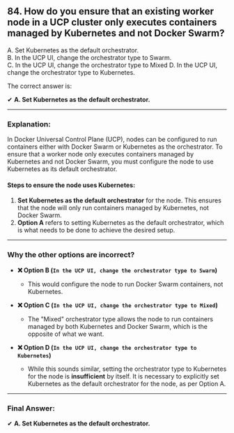## 84. How do you ensure that an existing worker node in a UCP cluster only executes containers managed by Kubernetes and not Docker Swarm?
A. Set Kubernetes as the default orchestrator.  
B. In the UCP UI, change the orchestrator type to Swarm.  
C. In the UCP UI, change the orchestrator type to Mixed
D. In the UCP UI, change the orchestrator type to Kubernetes.  

The correct answer is:

✔ **A. Set Kubernetes as the default orchestrator.**

---

### **Explanation:**

In Docker Universal Control Plane (UCP), nodes can be configured to run containers either with Docker Swarm or Kubernetes as the orchestrator. To ensure that a worker node only executes containers managed by Kubernetes and not Docker Swarm, you must configure the node to use Kubernetes as its default orchestrator.

#### **Steps to ensure the node uses Kubernetes**:
1. **Set Kubernetes as the default orchestrator** for the node. This ensures that the node will only run containers managed by Kubernetes, not Docker Swarm.
2. **Option A** refers to setting Kubernetes as the default orchestrator, which is what needs to be done to achieve the desired setup.

---

### **Why the other options are incorrect?**

- **❌ Option B (`In the UCP UI, change the orchestrator type to Swarm`)**  
  - This would configure the node to run Docker Swarm containers, not Kubernetes.

- **❌ Option C (`In the UCP UI, change the orchestrator type to Mixed`)**  
  - The "Mixed" orchestrator type allows the node to run containers managed by both Kubernetes and Docker Swarm, which is the opposite of what we want.

- **❌ Option D (`In the UCP UI, change the orchestrator type to Kubernetes`)**  
  - While this sounds similar, setting the orchestrator type to Kubernetes for the node is **insufficient** by itself. It is necessary to explicitly set Kubernetes as the default orchestrator for the node, as per Option A.

---

### **Final Answer:**  
✔ **A. Set Kubernetes as the default orchestrator.**
